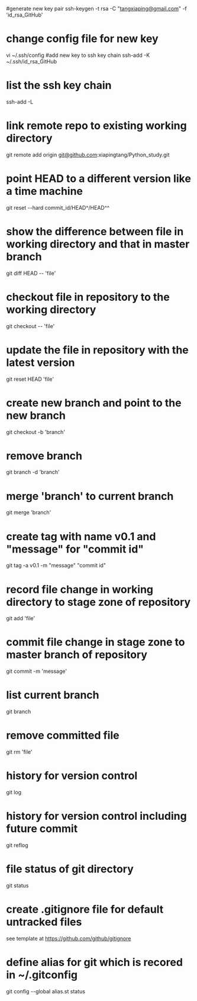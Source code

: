 #generate new key pair
ssh-keygen -t rsa -C "tangxiaping@gmail.com" -f 'id_rsa_GitHub'
# change config file for new key
vi ~/.ssh/config
#add new key to ssh key chain
ssh-add -K ~/.ssh/id_rsa_GitHub 
# list the ssh key chain
ssh-add -L
# link remote repo to existing working directory
git remote add origin git@github.com:xiapingtang/Python_study.git

# point HEAD to a different version like a time machine
git reset --hard commit_id/HEAD^/HEAD^^
# show the difference between file in working directory and that in master branch
git diff HEAD -- 'file' 
# checkout file in repository to the working directory
git checkout -- 'file'
# update the file in repository with the latest version
git reset HEAD 'file' 
# create new branch and point to the new branch
git checkout -b 'branch'
# remove branch
git branch -d 'branch'
# merge 'branch' to current branch
git merge 'branch'
# create tag with name v0.1 and "message" for "commit id"
git tag -a v0.1 -m "message" "commit id" 

# record file change in working directory to stage zone of repository
git add 'file'
# commit file change in stage zone to master branch of repository
git commit -m 'message'
# list current branch
git branch
# remove committed file
git rm 'file'
# history for version control
git log
# history for version control including future commit
git reflog
# file status of git directory
git status
# create .gitignore file for default untracked files
see template at https://github.com/github/gitignore
# define alias for git which is recored in ~/.gitconfig
git config --global alias.st status
